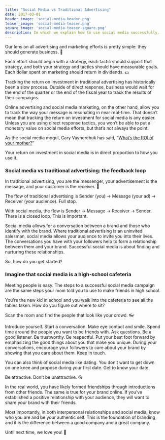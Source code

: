 ```yaml
---
title: "Social Media vs Traditional Advertising"
date: 2017-03-01
header_image: 'social-media-header.png'
teaser_image: 'social-media-teaser.png'
square_image: 'social-media-teaser-square.png'
description: In which we explain how to use social media successfully.
---
```


Our lens on all advertising and marketing efforts is pretty simple: they should generate business. &#129297;

Each effort should begin with a strategy, each tactic should support that strategy, and both your strategy and tactics should have measurable goals. Each dollar spent on marketing should return in dividends. &#128181;

Tracking the return on investment in traditional advertising has historically been a slow process. Outside of direct response, business would wait for the end of the quarter or the end of the fiscal year to track the results of their campaigns.

Online advertising and social media marketing, on the other hand, allow you to track the way your message is resonating in near real-time. That doesn’t mean that tracking the return on investment for social media is any easier. Unless you are using direct response tactics, you won’t be able to put a monetary value on social media efforts, but that’s not always the point.

As the social media mogul, Gary Vaynerchuk has said, “[What’s the ROI of your mother?](https://www.garyvaynerchuk.com/social-media-roi-calculate-metrics/)”

Your return on investment in social media is in direct proportion to how you use it.

### Social media vs traditional advertising: the feedback loop
In traditional advertising, you are the messenger, your advertisement is the message, and your customer is the receiver. &#128140;

The flow of traditional advertising is Sender (you) &#8594; Message (your ad) &#8594; Receiver (your audience). Full stop.

With social media, the flow is Sender &#8594; Message &#8594; Receiver &#8594; Sender. There is a closed loop. This is important.

Social media allows for a conversation between a brand and those who identify with the brand. Where traditional advertising is an uninvited salesman, social media allows your audience to invite you into their lives. The conversations you have with your followers help to form a relationship between them and your brand. Successful social media is about finding and nurturing these relationships.

So, how do you get started?

### Imagine that social media is a high-school cafeteria
Meeting people is easy. The steps to a successful social media campaign are the same steps your mom told you to use to make friends in high school.

You’re the new kid in school and you walk into the cafeteria to see all the tables taken. How do you figure out where to sit?

Scan the room and find the people that look like your crowd. &#128083;

Introduce yourself. Start a conversation. Make eye contact and smile. Spend time around the people you want to be friends with. Ask questions. Be a good listener. Be trustworthy. Be respectful. Put your best foot forward by emphasizing the good things about you that make you unique. During your conversations, encourage your followers to care about your brand by showing that you care about them. Keep in touch.

You can also think of social media like dating. You don’t want to get down on one knee and propose during your first date. Get to know your date.

Be attractive. Don’t be unattractive. &#128536;

In the real world, you have likely formed friendships through introductions from other friends. The same is true for your brand online. If you’ve established a positive relationship with your audience, they will want to share your brand with their friends.

Most importantly, in both interpersonal relationships and social media, know who you are and be your authentic self. This is the foundation of branding, and it is the difference between a good company and a great company.

Until next time, we love you! &#128140;
